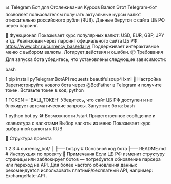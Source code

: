 📊 Telegram Бот для Отслеживания Курсов Валют
Этот Telegram-бот позволяет пользователям получать актуальные курсы валют относительно российского рубля (RUB). Данные берутся с сайта ЦБ РФ через парсинг.

🧰 Функционал
Показывает курс популярных валют: USD, EUR, GBP, JPY и тд.
Реализован через парсинг официального сайта ЦБ РФ: https://www.cbr.ru/currency_base/daily/
Поддерживает интерактивное меню с выбором валюты.
Логирует действия и ошибки.
📦 Требования
Для запуска бота убедитесь, что установлены следующие зависимости:

bash


1
pip install pyTelegramBotAPI requests beautifulsoup4 lxml
🔧 Настройка
Зарегистрируйте нового бота через @BotFather в Telegram и получите токен.
Вставьте токен в код:
python


1
TOKEN = 'ВАШ_ТОКЕН'
Убедитесь, что сайт ЦБ РФ доступен и не блокирует автоматические запросы.
Запустите бота:
bash


1
python bot.py
🛠 Возможности
/start
Приветственное сообщение и клавиатура с валютами
Выбор валюты из меню
Показывает курс выбранной валюты к RUB

📁 Структура проекта


1
2
3
4
currency_bot/
│
├── bot.py            # Основной код бота
├── README.md         # Инструкция по проекту
📝 Примечания
Если ЦБ РФ изменит структуру страницы или заблокирует ботов — потребуется обновление парсера или переход на API.
Для более частого обновления данных рекомендуется использовать платный/бесплатный API, например: ExchangeRate-API .
